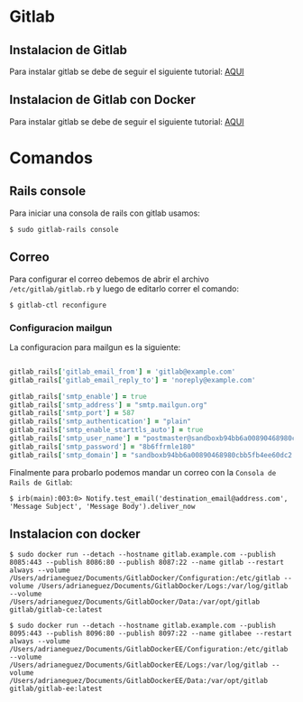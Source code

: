 # Gitlab

## Instalacion de Gitlab 

Para instalar gitlab se debe de seguir el siguiente tutorial: [AQUI](https://linuxconfig.org/how-to-install-gitlab-on-ubuntu-18-04-bionic-beaver)

## Instalacion de Gitlab con Docker

Para instalar gitlab se debe de seguir el siguiente tutorial: [AQUI](https://docs.gitlab.com/omnibus/docker)




# Comandos

## Rails console

Para iniciar una consola de rails con gitlab usamos:

```
$ sudo gitlab-rails console
```

## Correo

Para configurar el correo debemos de abrir el archivo `/etc/gitlab/gitlab.rb` y luego de editarlo correr el comando:

```
$ gitlab-ctl reconfigure
```

### Configuracion mailgun

La configuracion para mailgun es la siguiente:

 ```ruby
 
gitlab_rails['gitlab_email_from'] = 'gitlab@example.com'
gitlab_rails['gitlab_email_reply_to'] = 'noreply@example.com'

gitlab_rails['smtp_enable'] = true
gitlab_rails['smtp_address'] = "smtp.mailgun.org"
gitlab_rails['smtp_port'] = 587
gitlab_rails['smtp_authentication'] = "plain"
gitlab_rails['smtp_enable_starttls_auto'] = true
gitlab_rails['smtp_user_name'] = "postmaster@sandboxb94bb6a00890468980cbb5fb4ee60dc2.mailgun.org"
gitlab_rails['smtp_password'] = "8b6ffrmle180"
gitlab_rails['smtp_domain'] = "sandboxb94bb6a00890468980cbb5fb4ee60dc2.mailgun.org"
 
 ```
Finalmente para probarlo podemos mandar un correo con la `Consola de Rails de Gitlab`:

```
$ irb(main):003:0> Notify.test_email('destination_email@address.com', 'Message Subject', 'Message Body').deliver_now
```

## Instalacion con docker

```
$ sudo docker run --detach --hostname gitlab.example.com --publish 8085:443 --publish 8086:80 --publish 8087:22 --name gitlab --restart always --volume /Users/adrianeguez/Documents/GitlabDocker/Configuration:/etc/gitlab --volume /Users/adrianeguez/Documents/GitlabDocker/Logs:/var/log/gitlab --volume /Users/adrianeguez/Documents/GitlabDocker/Data:/var/opt/gitlab gitlab/gitlab-ce:latest
```

```
$ sudo docker run --detach --hostname gitlab.example.com --publish 8095:443 --publish 8096:80 --publish 8097:22 --name gitlabee --restart always --volume /Users/adrianeguez/Documents/GitlabDockerEE/Configuration:/etc/gitlab --volume /Users/adrianeguez/Documents/GitlabDockerEE/Logs:/var/log/gitlab --volume /Users/adrianeguez/Documents/GitlabDockerEE/Data:/var/opt/gitlab gitlab/gitlab-ee:latest
```


